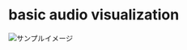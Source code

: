 # basic audio visualization

![サンプルイメージ](https://github.com/tsukasaJapan9/images/blob/master/sound_template.jpg)
